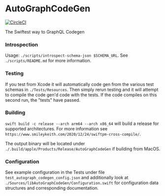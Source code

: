 # AutoGraphCodeGen
[![CircleCI](https://circleci.com/gh/remind101/AutoGraphCodeGen.svg?style=shield)](https://app.circleci.com/pipelines/github/remind101/AutoGraphCodeGen)

The Swiftest way to GraphQL Codegen

### Introspection

Usage: `./scripts/introspect-schema-json $SCHEMA_URL`.
See `./scripts/README.md` for more information.

### Testing

If you test from Xcode it will automatically code gen from the various test schemas in `./Tests/Resources`. Then simply rerun testing and it will attempt to compile the code gen'd code with the tests. If the code compiles on this second run, the "tests" have passed.

### Building

`swift build -c release --arch arm64 --arch x86_64` will build a release for supported architectures.
For more information see `https://www.smileykeith.com/2020/12/24/swiftpm-cross-compile/`.

The output binary will be located under `./.build/apple/Products/Release/AutoGraphCodeGen` if building from MacOS.

### Configuration

See example configuration in the Tests under file `test_autograph_codegen_config.json` and additionally look at `./Sources/libAutoGraphCodeGen/Configuration.swift` for configuration data structures and corresponding documentation.
